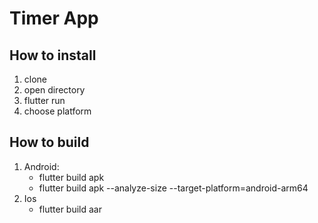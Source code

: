 # Timer App

## How to install

1. clone
2. open directory
3. flutter run
4. choose platform

## How to build

1. Android:
   - flutter build apk
   - flutter build apk --analyze-size --target-platform=android-arm64
2. Ios
   - flutter build aar

